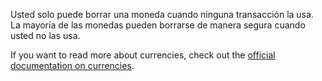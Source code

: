 Usted solo puede borrar una moneda cuando ninguna transacción la usa. La mayoría de las monedas pueden borrarse de manera segura cuando usted no las usa.

If you want to read more about currencies, check out the [official documentation on currencies](https://firefly-iii.readthedocs.io/en/latest/concepts/currencies.html).